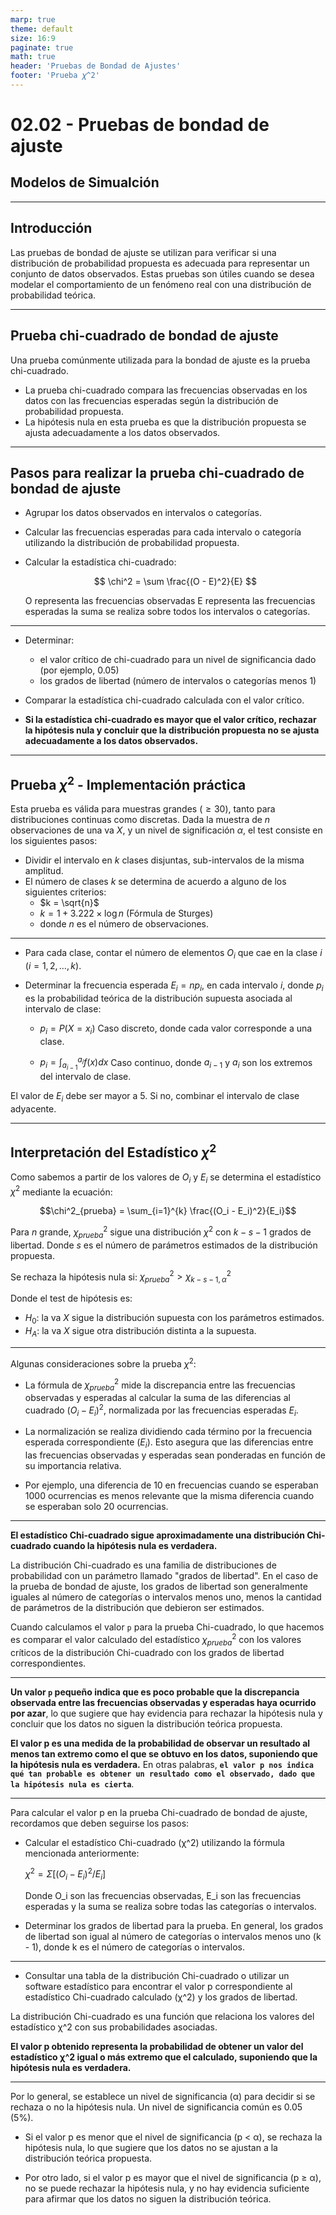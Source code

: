 ```yaml
---
marp: true
theme: default
size: 16:9
paginate: true
math: true
header: 'Pruebas de Bondad de Ajustes'
footer: 'Prueba 𝜒^2'
---
```


# 02.02 - Pruebas de bondad de ajuste

## Modelos de Simualción

---

## Introducción

Las pruebas de bondad de ajuste se utilizan para verificar si una distribución de probabilidad propuesta es adecuada para representar un conjunto de datos observados. Estas pruebas son útiles cuando se desea modelar el comportamiento de un fenómeno real con una distribución de probabilidad teórica.

---

## Prueba chi-cuadrado de bondad de ajuste

Una prueba comúnmente utilizada para la bondad de ajuste es la prueba chi-cuadrado.

- La prueba chi-cuadrado compara las frecuencias observadas en los datos con las frecuencias esperadas según la distribución de probabilidad propuesta.
- La hipótesis nula en esta prueba es que la distribución propuesta se ajusta adecuadamente a los datos observados.

---

## Pasos para realizar la prueba chi-cuadrado de bondad de ajuste

- Agrupar los datos observados en intervalos o categorías.
  
- Calcular las frecuencias esperadas para cada intervalo o categoría utilizando la distribución de probabilidad propuesta.
  
- Calcular la estadística chi-cuadrado:
  
   $$
   \chi^2 = \sum \frac{(O - E)^2}{E}
   $$

    O representa las frecuencias observadas
    E representa las frecuencias esperadas
    la suma se realiza sobre todos los intervalos o categorías.

---

- Determinar:
  - el valor crítico de chi-cuadrado para un nivel de significancia dado (por ejemplo, 0.05)
  - los grados de libertad (número de intervalos o categorías menos 1)

- Comparar la estadística chi-cuadrado calculada con el valor crítico.

- **Si la estadística chi-cuadrado es mayor que el valor crítico, rechazar la hipótesis nula y concluir que la distribución propuesta no se ajusta adecuadamente a los datos observados.**

---

## Prueba $\chi^2$ - Implementación práctica

Esta prueba es válida para muestras grandes ($\geq 30$), tanto para distribuciones continuas como discretas.
Dada la muestra de $n$ observaciones de una va $X$, y un nivel de significación $\alpha$, el test consiste en los siguientes pasos:

- Dividir el intervalo en $k$ clases disjuntas, sub-intervalos de la misma amplitud.
- El número de clases $k$ se determina de acuerdo a alguno de los siguientes criterios:
  - $k = \sqrt{n}$
  - $k = 1 + 3.222 \times \log n$ (Fórmula de Sturges)
  - donde $n$ es el número de observaciones.

---

- Para cada clase, contar el número de elementos $O_i$ que cae en la clase $i$ ($i = 1, 2, \dots, k$).
- Determinar la frecuencia esperada $E_i = n p_i$, en cada intervalo $i$, donde $p_i$ es la probabilidad teórica de la distribución supuesta asociada al intervalo de clase:

  - $p_i = P(X = x_i)$ Caso discreto, donde cada valor corresponde a una clase.

  - $p_i = \int_{a_{i-1}}^{a_i} f(x) dx$ Caso continuo, donde $a_{i-1}$ y $a_i$ son los extremos del intervalo de clase.

El valor de $E_i$ debe ser mayor a 5. Si no, combinar el intervalo de clase adyacente.

---

## Interpretación del Estadístico $\chi^2$

Como sabemos a partir de los valores de $O_i$ y $E_i$ se determina el estadístico $\chi^2$ mediante la ecuación:

$$\chi^2_{prueba} = \sum_{i=1}^{k} \frac{(O_i - E_i)^2}{E_i}$$

Para $n$ grande, $\chi^2_{prueba}$ sigue una distribución $\chi^2$ con $k - s - 1$ grados de libertad. Donde $s$ es el número de parámetros estimados de la distribución propuesta.

Se rechaza la hipótesis nula si: $\chi^2_{prueba} > \chi^2_{k-s-1, \alpha}$

Donde el test de hipótesis es:

- $H_0$: la va $X$ sigue la distribución supuesta con los parámetros estimados.
- $H_A$: la va $X$ sigue otra distribución distinta a la supuesta.

---

Algunas consideraciones sobre la prueba $\chi^2$:

- La fórmula de $\chi^2_{prueba}$ mide la discrepancia entre las frecuencias observadas y esperadas al calcular la suma de las diferencias al cuadrado $(O_i - E_i)^2$, normalizada por las frecuencias esperadas $E_i$.

- La normalización se realiza dividiendo cada término por la frecuencia esperada correspondiente $(E_i)$. Esto asegura que las diferencias entre las frecuencias observadas y esperadas sean ponderadas en función de su importancia relativa.

- Por ejemplo, una diferencia de 10 en frecuencias cuando se esperaban 1000 ocurrencias es menos relevante que la misma diferencia cuando se esperaban solo 20 ocurrencias.

---

**El estadístico Chi-cuadrado sigue aproximadamente una distribución Chi-cuadrado cuando la hipótesis nula es verdadera.**

La distribución Chi-cuadrado es una familia de distribuciones de probabilidad con un parámetro llamado "grados de libertad". En el caso de la prueba de bondad de ajuste, los grados de libertad son generalmente iguales al número de categorías o intervalos menos uno, menos la cantidad de parámetros de la distribución que debieron ser estimados.

Cuando calculamos el valor `p` para la prueba Chi-cuadrado, lo que hacemos es comparar el valor calculado del estadístico $\chi^2_{prueba}$ con los valores críticos de la distribución Chi-cuadrado con los grados de libertad correspondientes.

---

**Un valor `p` pequeño indica que es poco probable que la discrepancia observada entre las frecuencias observadas y esperadas haya ocurrido por azar**, lo que sugiere que hay evidencia para rechazar la hipótesis nula y concluir que los datos no siguen la distribución teórica propuesta.

**El valor p es una medida de la probabilidad de observar un resultado al menos tan extremo como el que se obtuvo en los datos, suponiendo que la hipótesis nula es verdadera.** En otras palabras, **`el valor p nos indica qué tan probable es obtener un resultado como el observado, dado que la hipótesis nula es cierta`**.

---

Para calcular el valor p en la prueba Chi-cuadrado de bondad de ajuste, recordamos que deben seguirse los pasos:

- Calcular el estadístico Chi-cuadrado (χ^2) utilizando la fórmula mencionada anteriormente:

  $χ^2 = Σ[(O_i - E_i)^2 / E_i]$

  Donde O_i son las frecuencias observadas, E_i son las frecuencias esperadas y la suma se realiza sobre todas las categorías o intervalos.

- Determinar los grados de libertad para la prueba. En general, los grados de libertad son igual al número de categorías o intervalos menos uno (k - 1), donde k es el número de categorías o intervalos.

---

- Consultar una tabla de la distribución Chi-cuadrado o utilizar un software estadístico para encontrar el valor p correspondiente al estadístico Chi-cuadrado calculado (χ^2) y los grados de libertad.

La distribución Chi-cuadrado es una función que relaciona los valores del estadístico χ^2 con sus probabilidades asociadas.

**El valor p obtenido representa la probabilidad de obtener un valor del estadístico χ^2 igual o más extremo que el calculado, suponiendo que la hipótesis nula es verdadera.**

---

Por lo general, se establece un nivel de significancia (α) para decidir si se rechaza o no la hipótesis nula. Un nivel de significancia común es 0.05 (5%).

- Si el valor p es menor que el nivel de significancia (p < α), se rechaza la hipótesis nula, lo que sugiere que los datos no se ajustan a la distribución teórica propuesta.

- Por otro lado, si el valor p es mayor que el nivel de significancia (p ≥ α), no se puede rechazar la hipótesis nula, y no hay evidencia suficiente para afirmar que los datos no siguen la distribución teórica.
